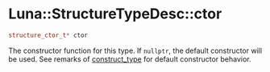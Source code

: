 # Luna::StructureTypeDesc::ctor

```c++
structure_ctor_t* ctor
```

The constructor function for this type. If `nullptr`, the default constructor will be used. See remarks of [construct_type](group___runtime_type_1ga90deafaf36d47cd50f7af0b53f30dac5.md) for default constructor behavior. 

